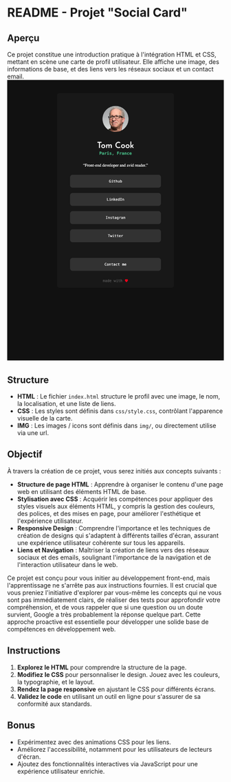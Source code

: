# README - Projet "Social Card"

## Aperçu

Ce projet constitue une introduction pratique à l'intégration HTML et CSS, mettant en scène une carte de profil utilisateur. Elle affiche une image, des informations de base, et des liens vers les réseaux sociaux et un contact email.
![image](./preview_1.png)

## Structure

- **HTML** : Le fichier `index.html` structure le profil avec une image, le nom, la localisation, et une liste de liens.
- **CSS** : Les styles sont définis dans `css/style.css`, contrôlant l'apparence visuelle de la carte.
- **IMG** : Les images / icons sont définis dans `img/`, ou directement utilise via une url.

## Objectif

À travers la création de ce projet, vous serez initiés aux concepts suivants :

- **Structure de page HTML** : Apprendre à organiser le contenu d'une page web en utilisant des éléments HTML de base.
- **Stylisation avec CSS** : Acquérir les compétences pour appliquer des styles visuels aux éléments HTML, y compris la gestion des couleurs, des polices, et des mises en page, pour améliorer l'esthétique et l'expérience utilisateur.
- **Responsive Design** : Comprendre l'importance et les techniques de création de designs qui s'adaptent à différents tailles d'écran, assurant une expérience utilisateur cohérente sur tous les appareils.
- **Liens et Navigation** : Maîtriser la création de liens vers des réseaux sociaux et des emails, soulignant l'importance de la navigation et de l'interaction utilisateur dans le web.

Ce projet est conçu pour vous initier au développement front-end, mais l'apprentissage ne s'arrête pas aux instructions fournies. Il est crucial que vous preniez l'initiative d'explorer par vous-même les concepts qui ne vous sont pas immédiatement clairs, de réaliser des tests pour approfondir votre compréhension, et de vous rappeler que si une question ou un doute survient, Google a très probablement la réponse quelque part. Cette approche proactive est essentielle pour développer une solide base de compétences en développement web.

## Instructions

1. **Explorez le HTML** pour comprendre la structure de la page.
2. **Modifiez le CSS** pour personnaliser le design. Jouez avec les couleurs, la typographie, et le layout.
3. **Rendez la page responsive** en ajustant le CSS pour différents écrans.
4. **Validez le code** en utilisant un outil en ligne pour s'assurer de sa conformité aux standards.

## Bonus

- Expérimentez avec des animations CSS pour les liens.
- Améliorez l'accessibilité, notamment pour les utilisateurs de lecteurs d'écran.
- Ajoutez des fonctionnalités interactives via JavaScript pour une expérience utilisateur enrichie.
